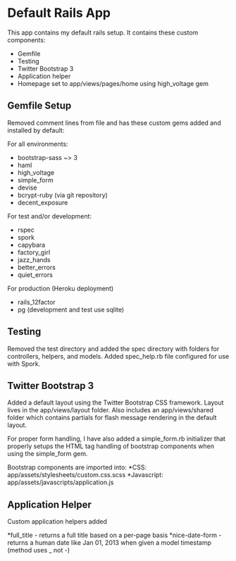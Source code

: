 Default Rails App
=================

This app contains my default rails setup.  It contains these custom components:

* Gemfile
* Testing
* Twitter Bootstrap 3
* Application helper
* Homepage set to app/views/pages/home using high_voltage gem

Gemfile Setup
-------------
Removed comment lines from file and has these custom gems added and installed by default:

For all environments:
* bootstrap-sass ~> 3
* haml
* high_voltage
* simple_form
* devise
* bcrypt-ruby (via git repository)
* decent_exposure

For test and/or development:
* rspec
* spork
* capybara
* factory_girl
* jazz_hands
* better_errors
* quiet_errors

For production (Heroku deployment)
* rails_12factor
* pg (development and test use sqlite)

Testing
-------
Removed the test directory and added the spec directory with folders for controllers, helpers, and models.  Added spec_help.rb file configured for use with Spork.

Twitter Bootstrap 3
-------------------
Added a default layout using the Twitter Bootstrap CSS framework.  Layout lives in the app/views/layout folder.  Also includes an app/views/shared folder which contains partials for flash message rendering in the default layout.

For proper form handling, I have also added a simple_form.rb initializer that properly setups the HTML tag handling of bootstrap components when using the simple_form gem.

Bootstrap components are imported into:
*CSS: app/assets/stylesheets/custom.css.scss
*Javascript: app/assets/javascripts/application.js

Application Helper
------------------
Custom application helpers added

*full_title - returns a full title based on a per-page basis
*nice-date-form - returns a human date like Jan 01, 2013 when given a model timestamp (method uses _ not -)
